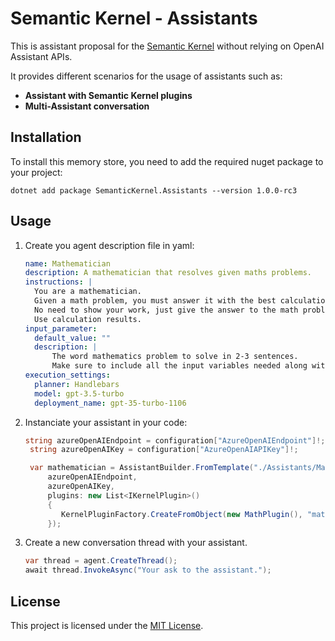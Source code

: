 ﻿# Semantic Kernel - Assistants

This is assistant proposal for the [Semantic Kernel](https://aka.ms/semantic-kernel) without relying on OpenAI Assistant APIs.

It provides different scenarios for the usage of assistants such as:

- **Assistant with Semantic Kernel plugins**
- **Multi-Assistant conversation**

## Installation

To install this memory store, you need to add the required nuget package to your project:

```dotnetcli
dotnet add package SemanticKernel.Assistants --version 1.0.0-rc3
```

## Usage

1. Create you agent description file in yaml: 
    ```yaml
    name: Mathematician
    description: A mathematician that resolves given maths problems.
    instructions: |
      You are a mathematician.
      Given a math problem, you must answer it with the best calculation formula.
      No need to show your work, just give the answer to the math problem.
      Use calculation results.
    input_parameter: 
      default_value: ""
      description: |
          The word mathematics problem to solve in 2-3 sentences.
          Make sure to include all the input variables needed along with their values and units otherwise the math function will not be able to solve it.
    execution_settings:
      planner: Handlebars
      model: gpt-3.5-turbo
      deployment_name: gpt-35-turbo-1106
    ```
2. Instanciate your assistant in your code: 
   ```csharp
   string azureOpenAIEndpoint = configuration["AzureOpenAIEndpoint"]!;
    string azureOpenAIKey = configuration["AzureOpenAIAPIKey"]!;

    var mathematician = AssistantBuilder.FromTemplate("./Assistants/Mathematician.yaml",
        azureOpenAIEndpoint,
        azureOpenAIKey,
        plugins: new List<IKernelPlugin>()
        {
           KernelPluginFactory.CreateFromObject(new MathPlugin(), "math")
        });
   ```
3. Create a new conversation thread with your assistant.
   ```csharp
   var thread = agent.CreateThread();
   await thread.InvokeAsync("Your ask to the assistant.");
   ```

## License

This project is licensed under the [MIT License](LICENSE).